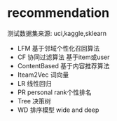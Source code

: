 # recommendation 
  测试数据集来源: uci,kaggle,sklearn
- LFM    基于邻域个性化召回算法
- CF 协同过滤算法 基于item或user
- ContentBased 基于内容推荐算法
- Iteam2Vec    词向量
- LR  线性回归
- PR  personal rank个性排名
- Tree 决策树
- WD  排序模型 wide and deep

